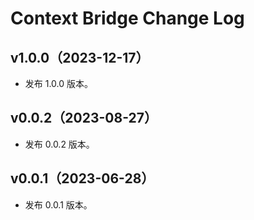 # Context Bridge Change Log

## v1.0.0（2023-12-17）

-   发布 1.0.0 版本。

## v0.0.2（2023-08-27）

-   发布 0.0.2 版本。

## v0.0.1（2023-06-28）

-   发布 0.0.1 版本。
